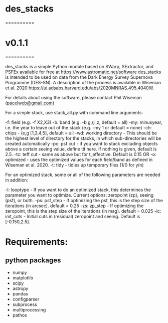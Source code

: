 # des_stacks
==========
# v0.1.1
==========

des_stacks is a simple Python module based on SWarp, SExtractor, and PSFEx
available for free at https://www.astromatic.net/software
des_stacks is intended to be used on data from the Dark Energy Survey Supernova Programme (DES-SN). A description of the process is available in Wiseman et al. 2020 https://ui.adsabs.harvard.edu/abs/2020MNRAS.495.4040W.

For details about using the software, please contact Phil Wiseman (pacelweb@gmail.com)

For a simple stack, use stack_all.py with command line arguments:

  -f: field (e.g. -f X2,X3)
  -b: band (e.g. -b g,r,i,z, default = all)
  -my: minusyear, i.e. the year to leave out of the stack (e.g. -my 1 or default = none)
  -ch:  chips -  (e,g [1,3,4,5], default = all
  -wd: working directory - This should be the highest level of directory for the stacks, in which sub-directories will be created automatically
  -pc: psf cut - if you want to stack excluding objects above a certain seeing value, define tit here. If nothing is given, default is 2.5. 
  -tc: teff cut - same as above but for t_effective. Default is 0.15
    OR
  -o: optimized - uses the optimized values for each field/band as defined in Wiseman et al. 2020. 
  -t: tidy - tidies up temporary files (1/0 for y/n)

For an optimized stack, some or all of the following parameters are needed in addition:

  -l: looptype - If you want to do an optimized stack, this determines the parameter you want to optimize. Current options: zeropoint (zp), seeing (psf), or both.
  -ps: psf_step - If optimizing the psf, this is the step size of the iterations (in arcsec).    default = 0.25
  -zs: zp_step - If optimizing the zeropoint, this is the step size of the iterations (in mag).    default = 0.025
  -ic: init_cuts - Initial cuts in (residual) zeropoint and seeing. Default is [-0.150,2.5].

# Requirements:

## python packages
 * numpy
 * matplotlib
 * scipy
 * astropy
 * pandas
 * configparser
 * subprocess
 * multiprocessing
 * pathos
